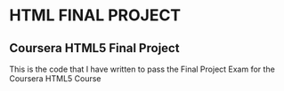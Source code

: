 # HTML FINAL PROJECT

## Coursera HTML5 Final Project
This is the code that I have written to pass the Final Project Exam for the Coursera HTML5 Course

